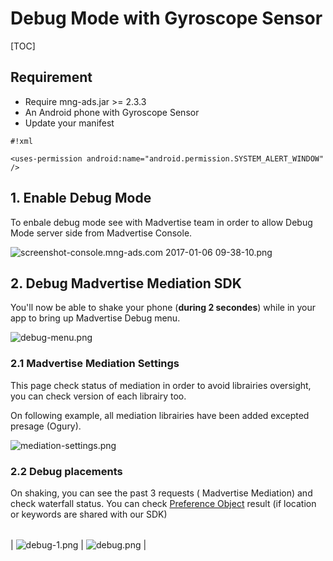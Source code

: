 # Debug Mode with Gyroscope Sensor


[TOC]

## Requirement

 - Require mng-ads.jar >= 2.3.3
 - An Android phone with Gyroscope Sensor
 - Update your manifest


```
#!xml

<uses-permission android:name="android.permission.SYSTEM_ALERT_WINDOW" />
```



## 1. Enable Debug Mode
To enbale debug mode see with Madvertise team in order to allow Debug Mode server side from Madvertise Console.

![screenshot-console.mng-ads.com 2017-01-06 09-38-10.png](https://bitbucket.org/repo/aen579/images/1429524612-screenshot-console.mng-ads.com%202017-01-06%2009-38-10.png)


## 2. Debug Madvertise Mediation SDK

You'll now be able to shake your phone (**during 2 secondes**) while in your app to bring up Madvertise Debug menu.

![debug-menu.png](https://bitbucket.org/repo/GyRXRR/images/2129476937-debug-menu.png)

### 2.1 Madvertise Mediation Settings

This page check status of mediation in order to avoid librairies oversight, you can check version of each librairy too.

On following example, all mediation librairies have been added excepted presage (Ogury).

![mediation-settings.png](https://bitbucket.org/repo/GyRXRR/images/2114839361-mediation-settings.png)


### 2.2 Debug placements

On shaking, you can see the past 3 requests ( Madvertise Mediation) and check waterfall status. You can check [Preference Object] result (if location or keywords are shared with our SDK)

|      |    |
| --------|---------|
| 
![debug-1.png](https://bitbucket.org/repo/GyRXRR/images/2869168639-debug-1.png)  | ![debug.png](https://bitbucket.org/repo/GyRXRR/images/414804944-debug.png)  |



[Preference Object]:https://bitbucket.org/mngcorp/mngads-demo-android/wiki/Home#markdown-header-preferences-object